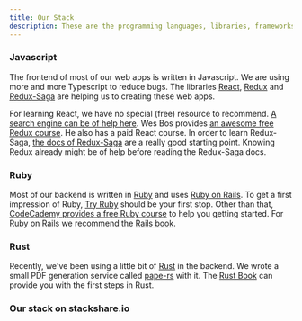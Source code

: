```yaml
---
title: Our Stack
description: These are the programming languages, libraries, frameworks and tools we work with
---
```


### Javascript

The frontend of most of our web apps is written in Javascript. We are using more and more Typescript to reduce bugs. The libraries [React](https://reactjs.org/), [Redux](https://redux.js.org/) and [Redux-Saga](https://github.com/redux-saga/redux-saga) are helping us to creating these web apps.

For learning React, we have no special (free) resource to recommend. [A search engine can be of help here](https://duckduckgo.com/?q=learn+react). Wes Bos provides [an awesome free Redux course](https://learnredux.com/). He also has a paid React course. In order to learn Redux-Saga, [the docs of Redux-Saga](https://redux-saga.js.org/) are a really good starting point. Knowing Redux already might be of help before reading the Redux-Saga docs.


### Ruby

Most of our backend is written in [Ruby](https://www.ruby-lang.org/en/) and uses [Ruby on Rails](http://rubyonrails.org/). To get a first impression of Ruby, [Try Ruby](https://tryruby.org) should be your first stop. Other than that, [CodeCademy provides a free Ruby course](https://www.codecademy.com/learn/learn-ruby) to help you getting started. For Ruby on Rails we recommend the [Rails book](https://www.railstutorial.org/book).


### Rust

Recently, we've been using a little bit of [Rust](https://www.rust-lang.org/en-US/) in the backend. We wrote a small PDF generation service called [pape-rs](https://github.com/store2be/pape-rs) with it. The [Rust Book](https://doc.rust-lang.org/book/) can provide you with the first steps in Rust.


### Our stack on stackshare.io

<a frameborder="0" data-theme="light" data-stack-embed="true" data-layers="1,2,3,4" href="https://embed.stackshare.io/stacks/embed/47b9b9ece97605127555d849251824"/><script async src="https://cdn1.stackshare.io/javascripts/client-code.js" charset="utf-8"></script>

